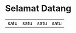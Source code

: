 <h1> Selamat Datang </h1>
<table>
<tr><td>satu</td>
  <td>satu</td>
  <td>satu</td>
  <td>satu</td>
</tr>
</table>
